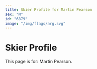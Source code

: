 ```yaml
---
title: Skier Profile for Martin Pearson
sex: "M"
id: "6879"
image: "/img/flags/arg.svg" 
---
```


# Skier Profile

This page is for: Martin Pearson.
    